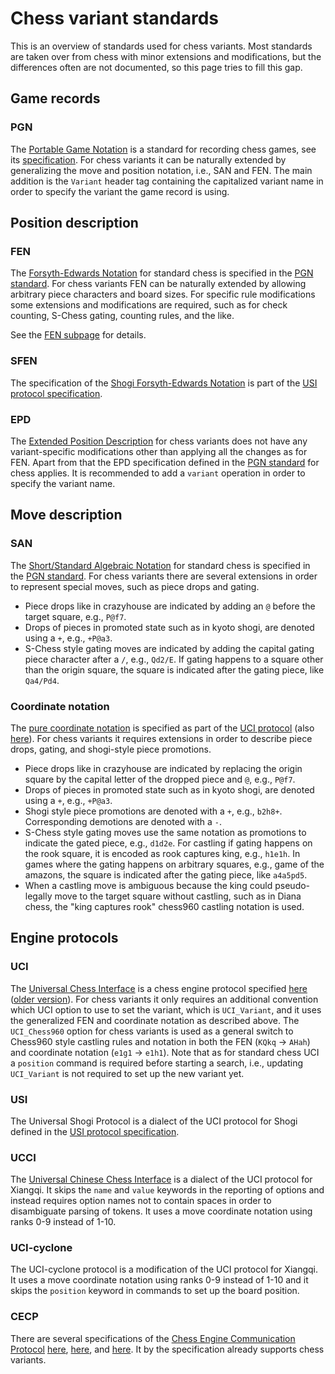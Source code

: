 # Chess variant standards

This is an overview of standards used for chess variants. Most standards are taken over from chess with minor extensions and modifications, but the differences often are not documented, so this page tries to fill this gap.

## Game records
### PGN
The [Portable Game Notation](https://en.wikipedia.org/wiki/Portable_Game_Notation) is a standard for recording chess games, see its [specification](https://ia802908.us.archive.org/26/items/pgn-standard-1994-03-12/PGN_standard_1994-03-12.txt). For chess variants it can be naturally extended by generalizing the move and position notation, i.e., SAN and FEN. The main addition is the `Variant` header tag containing the capitalized variant name in order to specify the variant the game record is using.

## Position description
### FEN
The [Forsyth-Edwards Notation]() for standard chess is specified in the [PGN standard](https://ia802908.us.archive.org/26/items/pgn-standard-1994-03-12/PGN_standard_1994-03-12.txt). For chess variants FEN can be naturally extended by allowing arbitrary piece characters and board sizes. For specific rule modifications some extensions and modifications are required, such as for check counting, S-Chess gating, counting rules, and the like.

See the [FEN subpage](/fen.md) for details.
### SFEN
The specification of the [Shogi Forsyth-Edwards Notation](https://en.wikipedia.org/wiki/Shogi_notation#SFEN) is part of the [USI protocol specification](http://hgm.nubati.net/usi.html).
### EPD
The [Extended Position Description](https://www.chessprogramming.org/Extended_Position_Description) for chess variants does not have any variant-specific modifications other than applying all the changes as for FEN. Apart from that the EPD specification defined in the [PGN standard](https://ia802908.us.archive.org/26/items/pgn-standard-1994-03-12/PGN_standard_1994-03-12.txt) for chess applies. It is recommended to add a `variant` operation in order to specify the variant name.

## Move description
### SAN
The [Short/Standard Algebraic Notation](https://www.chessprogramming.org/Algebraic_Chess_Notation#Standard_Algebraic_Notation_.28SAN.29) for standard chess is specified in the [PGN standard](https://ia802908.us.archive.org/26/items/pgn-standard-1994-03-12/PGN_standard_1994-03-12.txt). For chess variants there are several extensions in order to represent special moves, such as piece drops and gating.
* Piece drops like in crazyhouse are indicated by adding an `@` before the target square, e.g., `P@f7`.
* Drops of pieces in promoted state such as in kyoto shogi, are denoted using a `+`, e.g., `+P@a3`.
* S-Chess style gating moves are indicated by adding the capital gating piece character after a `/`, e.g., `Qd2/E`. If gating happens to a square other than the origin square, the square is indicated after the gating piece, like `Qa4/Pd4`.

### Coordinate notation
The [pure coordinate notation](https://www.chessprogramming.org/Algebraic_Chess_Notation#Pure_coordinate_notation) is specified as part of the [UCI protocol](https://www.shredderchess.com/chess-features/uci-universal-chess-interface.html) (also [here](http://wbec-ridderkerk.nl/html/UCIProtocol.html)). For chess variants it requires extensions in order to describe piece drops, gating, and shogi-style piece promotions.
* Piece drops like in crazyhouse are indicated by replacing the origin square by the capital letter of the dropped piece and `@`, e.g., `P@f7`.
* Drops of pieces in promoted state such as in kyoto shogi, are denoted using a `+`, e.g., `+P@a3`.
* Shogi style piece promotions are denoted with a `+`, e.g., `b2h8+`. Corresponding demotions are denoted with a `-`.
* S-Chess style gating moves use the same notation as promotions to indicate the gated piece, e.g., `d1d2e`. For castling if gating happens on the rook square, it is encoded as rook captures king, e.g., `h1e1h`. In games where the gating happens on arbitrary squares, e.g., game of the amazons, the square is indicated after the gating piece, like `a4a5pd5`.
* When a castling move is ambiguous because the king could pseudo-legally move to the target square without castling, such as in Diana chess, the "king captures rook" chess960 castling notation is used.

## Engine protocols
### UCI
The [Universal Chess Interface](https://en.wikipedia.org/wiki/Universal_Chess_Interface) is a chess engine protocol specified [here](https://www.shredderchess.com/chess-features/uci-universal-chess-interface.html) ([older version](http://wbec-ridderkerk.nl/html/UCIProtocol.html)). For chess variants it only requires an additional convention which UCI option to use to set the variant, which is `UCI_Variant`, and it uses the generalized FEN and coordinate notation as described above. The `UCI_Chess960` option for chess variants is used as a general switch to Chess960 style castling rules and notation in both the FEN (`KQkq` -> `AHah`) and coordinate notation (`e1g1` -> `e1h1`). Note that as for standard chess UCI a `position` command is required before starting a search, i.e., updating `UCI_Variant` is not required to set up the new variant yet.

### USI
The Universal Shogi Protocol is a dialect of the UCI protocol for Shogi defined in the [USI protocol specification](http://hgm.nubati.net/usi.html).
### UCCI
The [Universal Chinese Chess Interface](https://www.xqbase.com/protocol/cchess_ucci.htm) is a dialect of the UCI protocol for Xiangqi. It skips the `name` and `value` keywords in the reporting of options and instead requires option names not to contain spaces in order to disambiguate parsing of tokens. It uses a move coordinate notation using ranks 0-9 instead of 1-10.
### UCI-cyclone
The UCI-cyclone protocol is a modification of the UCI protocol for Xiangqi. It uses a move coordinate notation using ranks 0-9 instead of 1-10 and it skips the `position` keyword in commands to set up the board position.
### CECP
There are several specifications of the [Chess Engine Communication Protocol](https://www.chessprogramming.org/Chess_Engine_Communication_Protocol) [here](https://www.gnu.org/software/xboard/engine-intf.html), [here](http://hgm.nubati.net/CECP.html), and [here](http://hgm.nubati.net/newspecs.html). It by the specification already supports chess variants.

